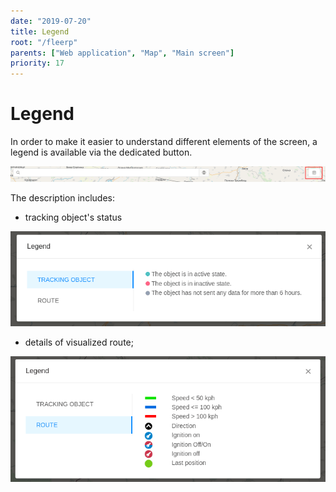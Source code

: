 ```yaml
---
date: "2019-07-20"
title: Legend
root: "/fleerp"
parents: ["Web application", "Map", "Main screen"]
priority: 17
---
```


# Legend

In order to make it easier to understand different elements of the screen, a legend is available via the dedicated button.

![Legend](legend-en.png)

The description includes:

- tracking object's status

![TOLegend](to-legend-en.png)

- details of visualized route;

![RouteLegend](route-legend-en.png)
